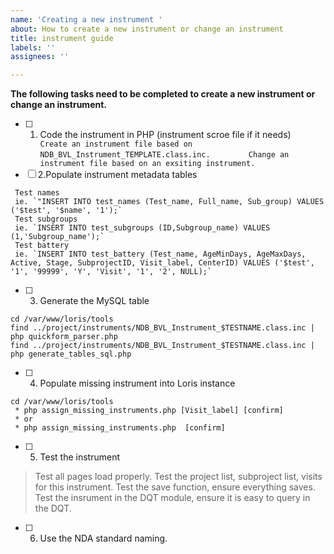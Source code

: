```yaml
---
name: 'Creating a new instrument '
about: How to create a new instrument or change an instrument
title: instrument guide
labels: ''
assignees: ''

---
```


**The following tasks need to be completed to create a new instrument or change an instrument.**

- [ ]  1. Code the instrument in PHP (instrument scroe file if it needs)
`         Create an instrument file based on NDB_BVL_Instrument_TEMPLATE.class.inc.
`
`         Change an instrument file based on an exsiting instrument.
`
- [ ] 2.Populate instrument metadata tables
```
 Test names
 ie. `"INSERT INTO test_names (Test_name, Full_name, Sub_group) VALUES ('$test', '$name', '1');`
 Test subgroups
 ie. `INSERT INTO test_subgroups (ID,Subgroup_name) VALUES (1,'Subgroup_name');`
 Test battery
 ie. `INSERT INTO test_battery (Test_name, AgeMinDays, AgeMaxDays, Active, Stage, SubprojectID, Visit_label, CenterID) VALUES ('$test', '1', '99999', 'Y', 'Visit', '1', '2', NULL);`
```
- [ ] 3. Generate the MySQL table
```
cd /var/www/loris/tools
find ../project/instruments/NDB_BVL_Instrument_$TESTNAME.class.inc | php quickform_parser.php 
find ../project/instruments/NDB_BVL_Instrument_$TESTNAME.class.inc | php generate_tables_sql.php
```
- [ ]  4. Populate missing instrument into Loris instance
```
cd /var/www/loris/tools
 * php assign_missing_instruments.php [Visit_label] [confirm]
 * or
 * php assign_missing_instruments.php  [confirm]

```

- [ ] 5. Test the instrument

> Test all pages load properly.
> Test the project list, subproject list, visits for this instrument.
> Test the save function, ensure everything saves.
> Test the insrument in the DQT module, ensure it is easy to query in the DQT.

- [ ]  6. Use the NDA standard naming.

